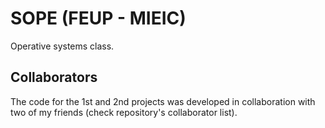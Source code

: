 # SOPE (FEUP - MIEIC)

Operative systems class.

## Collaborators

The code for the 1st and 2nd projects was developed in collaboration with two
of my friends (check repository's collaborator list).
